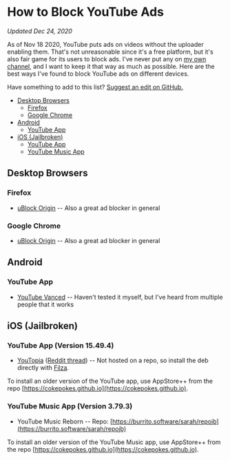 # How to Block YouTube Ads
*Updated Dec 24, 2020*

As of Nov 18 2020, YouTube puts ads on videos without the uploader enabling them. That's not unreasonable since it's a free platform, but it's also fair game for its users to block ads. I've never put any on [my own channel](https://youtube.com/c/emeraldfyr3), and I want to keep it that way as much as possible. Here are the best ways I've found to block YouTube ads on different devices.

Have something to add to this list? [Suggest an edit on GitHub.](https://github.com/emeraldfyr3/block-yt-ads)

- [Desktop Browsers](#desktop-browsers)
  - [Firefox](#firefox)
  - [Google Chrome](#google-chrome)
- [Android](#android)
  - [YouTube App](#youtube-app)
- [iOS (Jailbroken)](#ios-jailbroken)
  - [YouTube App](#youtube-app-version-15494)
  - [YouTube Music App](#youtube-music-app-version-3793)

## Desktop Browsers

### Firefox
- [uBlock Origin](https://addons.mozilla.org/en-US/firefox/addon/ublock-origin/) -- Also a great ad blocker in general

### Google Chrome
- [uBlock Origin](https://chrome.google.com/webstore/detail/ublock-origin/cjpalhdlnbpafiamejdnhcphjbkeiagm) -- Also a great ad blocker in general

## Android

### YouTube App
- [YouTube Vanced](https://vancedapp.com) -- Haven't tested it myself, but I've heard from multiple people that it works

## iOS (Jailbroken)

### YouTube App (Version 15.49.4)
- [YouTopia](https://www.dropbox.com/s/suzrnfhilefp8vc/com.sinfool.youtopia_0.0.2_iphoneos-arm.deb?dl=0) ([Reddit thread](https://www.reddit.com/r/jailbreak/comments/jhe0g7)) -- Not hosted on a repo, so install the deb directly with [Filza](https://www.tigisoftware.com/default/?page_id=78).

To install an older version of the YouTube app, use AppStore++ from the repo [https://cokepokes.github.io](https://cokepokes.github.io).

### YouTube Music App (Version 3.79.3)
- YouTube Music Reborn -- Repo: [https://burrito.software/sarah/repojb](https://burrito.software/sarah/repojb)

To install an older version of the YouTube Music app, use AppStore++ from the repo [https://cokepokes.github.io](https://cokepokes.github.io).
